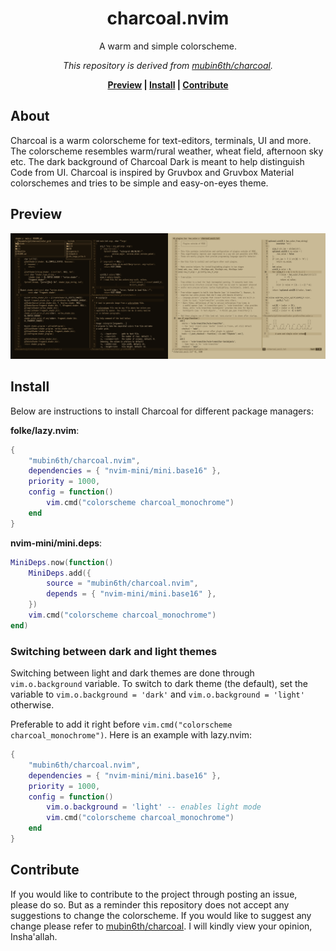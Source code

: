 <div align="center">
    <h1>charcoal.nvim</h1>
    <p>A warm and simple colorscheme.</p>
    <p><i>
        This repository is derived from
        <a href="https://github.com/mubin6th/charcoal">mubin6th/charcoal</a>.
    </i></p>

**[Preview] | [Install] | [Contribute]**
</div>

[Preview]: https://github.com/mubin6th/charcoal.nvim?tab=readme-ov-file#preview
[Install]: https://github.com/mubin6th/charcoal.nvim?tab=readme-ov-file#install
[Contribute]: https://github.com/mubin6th/charcoal.nvim?tab=readme-ov-file#contribute

## About
Charcoal is a warm colorscheme for text-editors, terminals, UI and more. The colorscheme
resembles warm/rural weather, wheat field, afternoon sky etc. The dark background of
Charcoal Dark is meant to help distinguish Code from UI. Charcoal is inspired by Gruvbox
and Gruvbox Material colorschemes and tries to be simple and easy-on-eyes theme.

## Preview
<a href="https://github.com/mubin6th/charcoal/blob/master/readme_resources/preview_neovim_v1.1.0.png?raw=true"><img alt="preview_neovim_v1.1.0.png" src="https://github.com/mubin6th/charcoal/blob/master/readme_resources/preview_neovim_v1.1.0.png?raw=true"></a>

## Install
Below are instructions to install Charcoal for different package managers:

**folke/lazy.nvim**:
```lua
{
    "mubin6th/charcoal.nvim",
    dependencies = { "nvim-mini/mini.base16" },
    priority = 1000,
    config = function()
        vim.cmd("colorscheme charcoal_monochrome")
    end
}
```

**nvim-mini/mini.deps**:
```lua
MiniDeps.now(function()
    MiniDeps.add({
        source = "mubin6th/charcoal.nvim",
        depends = { "nvim-mini/mini.base16" },
    })
    vim.cmd("colorscheme charcoal_monochrome")
end)
```

### Switching between dark and light themes
Switching between light and dark themes are done through `vim.o.background` variable.
To switch to dark theme (the default), set the variable to `vim.o.background = 'dark'`
and `vim.o.background = 'light'` otherwise.

Preferable to add it right before `vim.cmd("colorscheme charcoal_monochrome")`. Here is an
example with lazy.nvim:
```lua
{
    "mubin6th/charcoal.nvim",
    dependencies = { "nvim-mini/mini.base16" },
    priority = 1000,
    config = function()
        vim.o.background = 'light' -- enables light mode
        vim.cmd("colorscheme charcoal_monochrome")
    end
}
```

## Contribute
If you would like to contribute to the project through posting an issue, please do so.
But as a reminder this repository does not accept any suggestions to change the
colorscheme. If you would like to suggest any change please refer to
[mubin6th/charcoal](https://github.com/mubin6th/charcoal). I will kindly view your
opinion, Insha'allah.
